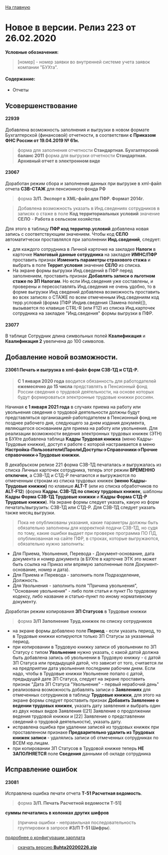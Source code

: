 ﻿[На главную](../../index.md)

# Новое  в версии. Релиз 223 от 26.02.2020

**Условные обозначения:**
 >[номер] - номер заявки во внутренней системе учета заявок компании "БУХта".


#### Содержание:

- Отчеты

## Усовершенствование

#### 22939
Добавлена возможность заполнения и выгрузки в новом формате Бухгалтерской (финансовой) отчетности, в соответствии __с Приказом ФНС России от 19.04.2019 № 61н.__
>форма для заполнения отчетности __Стандартная. Бухгалтерский баланс 2011__
>форма для выгрузки отчетности __Стандартная. Архивный отчет в электронном виде__

#### 23067
Доработан режим сбора и заполнения данных при выгрузке в xml-файл отчета __СЗВ-СТАЖ__ для пенсионного фонда РФ
>форма __З/П. Экспорт в XML-файл для ПФР. Формат 2014г.__

>Добавлена возможность указать в Инд.сведениях сотрудников в записях о стаже в поле __Код территориальных условий__ значение __СЕЛО__ - __Работа в сельском хозяйстве__.

Для этого в таблицу __ПФР код территор.условий__ добавлена новая запись с соответствующим значением.
Чтобы код __СЕЛО__ автоматитчески проставлялся при заполнении __Инд.сведений__, следует:
- для каждого сотрудника в Личной карточке на закладке __Налоги__ в карточке __Налоговый данные сотрудника__ на закладке __ИМНС/ПФР__ проставить признак __Изменить параметры страхового стажа__ и выбрать в поле __Террит.условия__ значение __СЕЛО__ из списка.
- На экране формы выгрузки Инд.сведений в ПФР перед заполнением, проставить признак __Добавлять записи о льготном стаже по ЗП Налогам__.
Но если Инд.сведения уже составлены, и проверены и пересоставлять Инд.сведения не очень удобно, то в форме выгрузки Инд сведений добавлена возможность
проставить во всех записях о СТАЖЕ по всем отмеченным Инд.сведениям код терр.условий (форма [ПФР Индив.сведения (Замена полей)]),
вызывается по клавише CTRL-R (или F12) из списка Инд.карточек сотрудника на закладке "Инд.сведения" формы выгрузки в ПФР.

#### 23077
В таблице Сотрудник длина символьных полей __Квалификация__ и __Квалификация 2__ увеличена до 100 символов.


## Добавление новой возможности.

#### 23061 Печать и выгрузка в xml-файл форм СЗВ-ТД и СТД-Р.
>__С 1 января 2020 года__ вводится обязанность для работодателей __ежемесячно до 15 числа__ представлять в Пенсионный фонд России сведения о трудовой деятельности,
на основе которых будут формироваться электронные трудовые книжки россиян.

Начиная __с 1 января 2021 года__ в случаях приема на работу или увольнения сведения о трудовой деятельности должны будут представляться организацией-работодателем
в Пенсионный фонд не позднее рабочего дня, следующего за днем издания документа, являющегося основанием для приема на работу или увольнения.
Для реализации возможности ведения электронных трудовых книжек (ЭТН) в БУХте добавлена таблица __Кадры Трудовая книжка__ (меню Кадры-Трудовые книжки),
доступ к работе с которой настраивается в меню __Настройка-Пользователи\Пароли\Доступы->Справочники->Прочие справочники->Трудовые книжки.__

В декабрьском релизе 221 форма СЗВ-ТД печаталась и выгружалась из списка Личных карточек сотрудника, теперь этот режим __ВРЕМЕННО отключен__,
а СЗВ-ТД и СТД-Р печатаются и выгружаются по отмеченным строкам из списка трудовых книжек __(меню Кадры-Трудовые книжки)__ по клавише __ALT-T__ (или из списка обработчиков по __ALT-F12__)
(форма __Кадры. СЗВ-ТД по списку трудовых книжек__, шаблоны __Кадры Форма СЗВ-ТД Трудовые книжки__ и __Кадры Форма СТД-Р Трудовые книжки__).
На экране формы следует указать, какую из форм печатать/выгрузить: СЗВ-ТД или СТД-Р. Для СЗВ-ТД следует указать также месяц выгрузки.
>Пока не опубликованы указания, какие параметры должны быть обязательно заполнены для корректной подачи СЗВ-ТД, но судя по тому, какие ошибки выдает при проверке программа ПО ПД,
опубликованная на сайте ПФР, в строках, которые выгружаются, обязательно нужно заполнить:
- Для Приема, Увольнения, Перевода - Документ-основание, дата документа и номер документа (в БУХте в карточке ЭТК это может быть ссылка на Приказ или впрямую заполненные поля Документ-основание, номер и дата).
- Для Приема и Перевода - заполнить поля Подразделение, Должность.
- Для Увольнения - заполнить поля "Причина увольнения", "Основание увольнения" - либо поля статья и пункт По трудовому кодексу, либо название и статью-пункт по иному нормативному документу.

Доработан режим копирования __ЗП Статусов__ в Трудовые книжки
> форма __З/П Заполнение Труд.книжек по списку сотрудников__

- на экране формы добавлено поле __Период__ - если указать период, то в Трудовые книжки копируются только ЗП Статусы за указанный период.
- при копировании в Трудовую книжку записи об увольнении по ЗП Статусу с типом __Увольнение__ нужно указать, с какой датой должна быть добавлена запись об увольнении в Трудовую книжку - с датой ЗП Статуса или предыдущей датой, что зависит от того, считается ли на предприятии дата увольнения последним рабочим днем. Если надо, чтобы в Трудовые книжки Увольнение попало с датой, предыдущей дате ЗП Статуса, следует на экране проставить признак "Дата ЗП Статуса "Увольнение" - первый нерабочий день"
- реализована возможность добавлять записи о __Заявлениях__ для отмеченных сотрудников в таблицу __Трудовые книжки__, для этого на экране формы следует проставить признак __Добавить Заявление о ведении трудовых книжек__, указать дату заявления и выбрать один из двух новых видов Заявления ([21] Заявление о продолжении ведения трудовой книжки и [22] Заявление о представлении сведений о трудовой деятельности), указать дату.
- исправлена ошибка при удалении записей из трудовых книжек при проставленном признаке __Предварительно удалить из Трудовых книжек записи__ - удалялись записи об отмеченных сотрудниках по ВСЕМ юр.лицам.
- при копировании ЗП Статусов в Трудовой книжке теперь __НЕ ЗАПОЛНЯЕТСЯ__ поле __Сведения__ данными об окладе сотрудника


## Исправление ошибок

#### 23081
Исправлена ошибка печати отчета __Т-51 Расчетная ведомость__.
 > форма __З/П. Печать Расчетной ведомости Т-51]__

__суммы печатались в колонках других шифров__
>(причина ошибки - неправильная последовательность группировки в запросе __#З/П Т-51 Шифры__).





[подробнее о конфигурации зарплата](Стандартная_Зарплата.htm)

> [скачать версию **Buhta20200226.zip**](Buhta20200226.zip)
